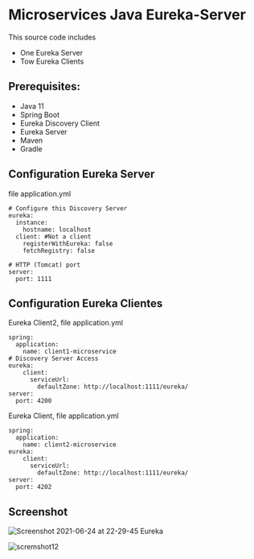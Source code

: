 # Microservices Java Eureka-Server

This source code includes 
- One Eureka Server
- Tow Eureka Clients  

## Prerequisites: 
- Java 11
- Spring Boot
- Eureka Discovery Client
- Eureka Server
- Maven
- Gradle

## Configuration Eureka Server
file application.yml

    # Configure this Discovery Server
    eureka:
      instance:
        hostname: localhost
      client: #Not a client
        registerWithEureka: false
        fetchRegistry: false
    
    # HTTP (Tomcat) port
    server:
      port: 1111 

## Configuration Eureka Clientes
Eureka Client2, file application.yml
  
    spring:
      application:
        name: client1-microservice
    # Discovery Server Access
    eureka:
        client:
          serviceUrl:
            defaultZone: http://localhost:1111/eureka/
    server: 
      port: 4200
      
Eureka Client, file application.yml

    spring:
      application:
        name: client2-microservice
    eureka:
        client:
          serviceUrl:
            defaultZone: http://localhost:1111/eureka/
    server: 
      port: 4202

## Screenshot
![Screenshot 2021-06-24 at 22-29-45 Eureka](https://user-images.githubusercontent.com/54692898/123465259-47cf3400-d5c4-11eb-916f-5838dafe84bc.png)

![scremshot12](https://user-images.githubusercontent.com/54692898/123465274-4d2c7e80-d5c4-11eb-9870-cc3846673a22.png)
